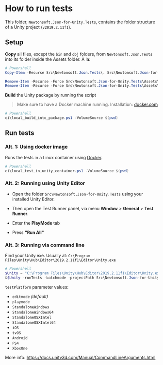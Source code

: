 # How to run tests

This folder, `Newtonsoft.Json-for-Unity.Tests`, contains the folder structure of
a Unity project (`v2019.2.11f1`).

## Setup

**Copy** all files, except the `bin` and `obj` folders, from `Newtonsoft.Json.Tests`
into its folder inside the Assets folder. À la:

```ps1
# Powershell
Copy-Item -Recurse Src\Newtonsoft.Json.Tests\. Src\Newtonsoft.Json-for-Unity.Tests\Assets\Newtonsoft.Json.Tests\

Remove-Item -Recurse -Force Src\Newtonsoft.Json-for-Unity.Tests\Assets\Newtonsoft.Json.Tests\bin
Remove-Item -Recurse -Force Src\Newtonsoft.Json-for-Unity.Tests\Assets\Newtonsoft.Json.Tests\obj
```

**Build** the Unity package by running the script

> Make sure to have a Docker machine running.
> Installation: [docker.com](https://docs.docker.com/docker-for-windows/install/)

```ps1
# Powershell
ci\local_build_into_package.ps1 -VolumeSource $(pwd)
```

## Run tests

### Alt. 1: Using docker image

Runs the tests in a Linux container using [Docker](https://www.docker.com/).

```ps1
# Powershell
ci\local_test_in_unity_container.ps1 -VolumeSource $(pwd)
```

### Alt. 2: Running using Unity Editor

- Open the folder `Src\Newtonsoft.Json-for-Unity.Tests` using your installed
  Unity Editor.

- Then open the Test Runner panel, via menu
  **Window** > **General** > **Test Runner**.

- Enter the **PlayMode** tab

- Press **"Run All"**

### Alt. 3: Running via command line

Find your Unity.exe.
Usually at: `C:\Program Files\Unity\Hub\Editor\2019.2.11f1\Editor\Unity.exe`

```ps1
# Powershell
$Unity = "C:\Program Files\Unity\Hub\Editor\2019.2.11f1\Editor\Unity.exe"
&$Unity -runTests -batchmode -projectPath Src\Newtonsoft.Json-for-Unity.Tests -testResults results.xml -testPlatform playmode | Out-Default
```

`testPlatform` parameter values:

- `editmode` _(default)_
- `playmode`
- `StandaloneWindows`
- `StandaloneWindows64`
- `StandaloneOSXIntel`
- `StandaloneOSXIntel64`
- `iOS`
- `tvOS`
- `Android`
- `PS4`
- `XboxOne`

More info: <https://docs.unity3d.com/Manual/CommandLineArguments.html>
